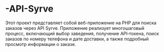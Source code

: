 # -API-Syrve
Этот проект представляет собой веб-приложение на PHP для поиска заказов через API Syrve. Приложение реализует многошаговый процесс, включающий выбор заведения, получение API‑токена, поиск заказов по номеру телефона и дате доставки, а также подробный просмотр информации о заказе.

